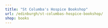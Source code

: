 ```yaml
---
title: "St Columba's Hospice Bookshop"
url: /edinburgh/st-columbas-hospice-bookshop/
shop: books
---
```

